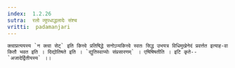 ```yaml
---
index:  1.2.26
sutra:  रलो व्युपधाद्धलादेः संश्च
vritti:  padamanjari
---
```


	क्त्वाप्रत्ययस्य `न क्त्वा सेट्` इति कित्त्वे प्रतिषिद्धे सनोऽप्यकित्त्वे स्वतः सिद्ध उभयत्र विधिमुखेनेदं प्रवर्त्तत इत्याह-वा कितौ भवत इति । दिद्योतिषते इति । `द्युतिस्वाप्योः संप्रसारणम्` । एषिषिषतीति । इटि कृते--`अजादेर्द्वितीयस्य` ।।
